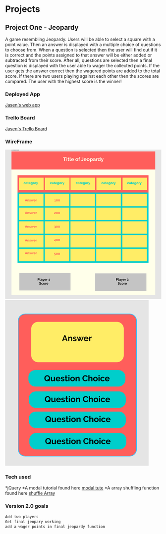 # Projects
## Project One - Jeopardy
A game resembling Jeopardy. Users will be able to select a square with a point value. Then an answer is displayed with a multiple choice of questions to choose from. When a question is selected then the user will find out if it is correct and the points assigned to that answer will be either added or subtracted from their score. After all, questions are selected then a final question is displayed with the user able to wager the collected points. If the user gets the answer correct then the wagered points are added to the total score. If there are two users playing against each other then the scores are compared. The user with the highest score is the winner!

### Deployed App
[Jasen's web app](http://jovial-booth-ab8fa6.bitballoon.com/)


### Trello Board
[Jasen's Trello Board](https://trello.com/b/aNCKBiPU/project-one)

### WireFrame
![Jasen's wireframe](https://github.com/JasenABaker/Projects/blob/master/Jeopardy%20wireframe.png)
![More wireframe](https://github.com/JasenABaker/Projects/blob/master/answer%20wireframe.png)



### Tech used
*jQuery
*A modal tutorial found here 
[modal tute](https://www.youtube.com/watch?v=6ophW7Ask_0)
*A array shuffling function found here 
[shuffle Array](https://stackoverflow.com/questions/6274339/how-can-i-shuffle-an-array)

### Version 2.0 goals
    Add two players
    Get final jeopary working
    add a wager points in final jeopardy function

